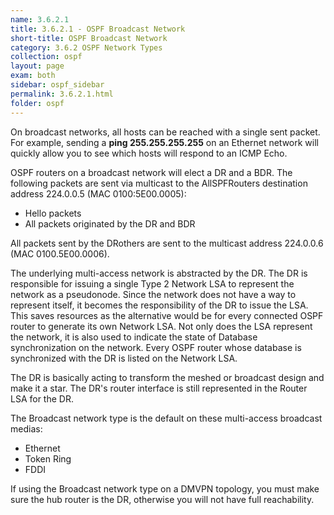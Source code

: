 ```yaml
---
name: 3.6.2.1
title: 3.6.2.1 - OSPF Broadcast Network
short-title: OSPF Broadcast Network
category: 3.6.2 OSPF Network Types
collection: ospf
layout: page
exam: both
sidebar: ospf_sidebar
permalink: 3.6.2.1.html
folder: ospf
---
```

On broadcast networks, all hosts can be reached with a single sent packet. For example, sending a **ping 255.255.255.255** on an Ethernet network will quickly allow you to see which hosts will respond to an ICMP Echo.

OSPF routers on a broadcast network will elect a DR and a BDR. The following packets are sent via multicast to the AllSPFRouters destination address 224.0.0.5 (MAC 0100:5E00.0005):
- Hello packets
- All packets originated by the DR and BDR

All packets sent by the DRothers are sent to the multicast address 224.0.0.6 (MAC 0100.5E00.0006).

The underlying multi-access network is abstracted by the DR. The DR is responsible for issuing a single Type 2 Network LSA to represent the network as a pseudonode. Since the network does not have a way to represent itself, it becomes the responsibility of the DR to issue the LSA. This saves resources as the alternative would be for every connected OSPF router to generate its own Network LSA. Not only does the LSA represent the network, it is also used to indicate the state of Database synchronization on the network. Every OSPF router whose database is synchronized with the DR is listed on the Network LSA.

The DR is basically acting to transform the meshed or broadcast design and make it a star. The DR's router interface is still represented in the Router LSA for the DR.

The Broadcast network type is the default on these multi-access broadcast medias:
- Ethernet
- Token Ring
- FDDI

If using the Broadcast network type on a DMVPN topology, you must make sure the hub router is the DR, otherwise you will not have full reachability.
